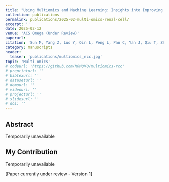 ```yaml
---
title: "Using Multiomics and Machine Learning: Insights into Improving the Outcomes of Clear Cell Renal Cell Carcinoma via SRD5A3-AS1/hsa-let-7e-5p/RRM2 Axis"
collection: publications
permalink: publications/2025-02-multi-omics-renal-cell/
excerpt: ''
date: 2025-02-12
venue: 'ACS Omega (Under Review)'
paperurl: 
citation: 'Sun M, Yang Z, Luo Y, Qin L, Peng L, Pan C, Yan J, Qiu T, Zhang Y. (Submitted 2024). &quot;Using Multiomics and Machine Learning: Insights into Improving the Outcomes of Clear Cell Renal Cell Carcinoma via SRD5A3-AS1/hsa-let-7e-5p/RRM2 Axis.&quot; <i>ACS Omega</i>.'
category: manuscripts
header:
  teaser: 'publications/multiomics_rcc.jpg'
topic: 'Multi-omics'
# codeurl: 'https://github.com/M0M0KO/multiomics-rcc'
# preprinturl: ''
# bibtexurl: ''
# dataseturl: ''
# demourl: ''
# videourl: ''
# projecturl: ''
# slidesurl: ''
# doi: ''
---
```


## Abstract

Temporarily unavailable

## My Contribution

Temporarily unavailable

[Paper currently under review - Version 1] 